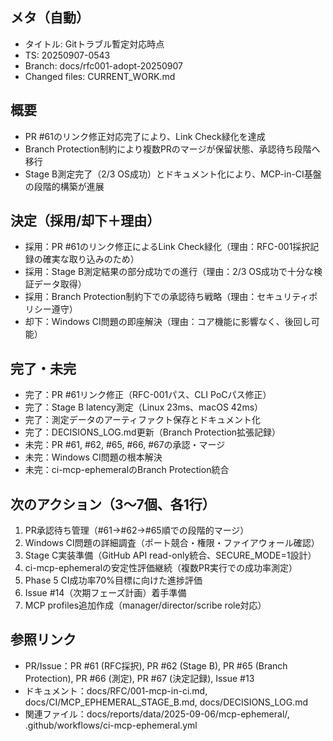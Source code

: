 ## メタ（自動）
- タイトル: Gitトラブル暫定対応時点
- TS: 20250907-0543
- Branch: docs/rfc001-adopt-20250907
- Changed files: CURRENT_WORK.md

## 概要
- PR #61のリンク修正対応完了により、Link Check緑化を達成
- Branch Protection制約により複数PRのマージが保留状態、承認待ち段階へ移行
- Stage B測定完了（2/3 OS成功）とドキュメント化により、MCP-in-CI基盤の段階的構築が進展

## 決定（採用/却下＋理由）
- 採用：PR #61のリンク修正によるLink Check緑化（理由：RFC-001採択記録の確実な取り込みのため）
- 採用：Stage B測定結果の部分成功での進行（理由：2/3 OS成功で十分な検証データ取得）
- 採用：Branch Protection制約下での承認待ち戦略（理由：セキュリティポリシー遵守）
- 却下：Windows CI問題の即座解決（理由：コア機能に影響なく、後回し可能）

## 完了・未完
- 完了：PR #61リンク修正（RFC-001パス、CLI PoCパス修正）
- 完了：Stage B latency測定（Linux 23ms、macOS 42ms）
- 完了：測定データのアーティファクト保存とドキュメント化
- 完了：DECISIONS_LOG.md更新（Branch Protection拡張記録）
- 未完：PR #61, #62, #65, #66, #67の承認・マージ
- 未完：Windows CI問題の根本解決
- 未完：ci-mcp-ephemeralのBranch Protection統合

## 次のアクション（3〜7個、各1行）
1. PR承認待ち管理（#61→#62→#65順での段階的マージ）
2. Windows CI問題の詳細調査（ポート競合・権限・ファイアウォール確認）
3. Stage C実装準備（GitHub API read-only統合、SECURE_MODE=1設計）
4. ci-mcp-ephemeralの安定性評価継続（複数PR実行での成功率測定）
5. Phase 5 CI成功率70%目標に向けた進捗評価
6. Issue #14（次期フェーズ計画）着手準備
7. MCP profiles追加作成（manager/director/scribe role対応）

## 参照リンク
- PR/Issue：PR #61 (RFC採択), PR #62 (Stage B), PR #65 (Branch Protection), PR #66 (測定), PR #67 (決定記録), Issue #13
- ドキュメント：docs/RFC/001-mcp-in-ci.md, docs/CI/MCP_EPHEMERAL_STAGE_B.md, docs/DECISIONS_LOG.md
- 関連ファイル：docs/reports/data/2025-09-06/mcp-ephemeral/, .github/workflows/ci-mcp-ephemeral.yml
